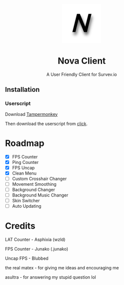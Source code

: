 <div align="center">
      <img src="icon.png" alt="Logo" width="128" height="128">
   </a>
   <h1 align="center">Nova Client</h1>
   <p align="center">
      A User Friendly Client for Survev.io
   </p>
</div>


## Installation 
### Userscript
Download [Tampermonkey](https://www.tampermonkey.net/crx/tampermonkey_stable.crx)

Then download the userscript from [click](https://raw.githubusercontent.com/karizzmaa/nova-client/main/dist/userscript.js).

# Roadmap

- [x] FPS Counter
- [x] Ping Counter
- [x] FPS Uncap
- [x] Clean Menu
- [ ] Custom Crosshair Changer
- [ ] Movement Smoothing
- [ ] Background Changer
- [ ] Background Music Changer
- [ ] Skin Switcher
- [ ] Auto Updating
      
# Credits
LAT Counter - Asphixia (wzld)

FPS Counter - Junako (.junako)

Uncap FPS - Blubbed



the real matex - for giving me ideas and encouraging me

asultra - for answering my stupid question lol

